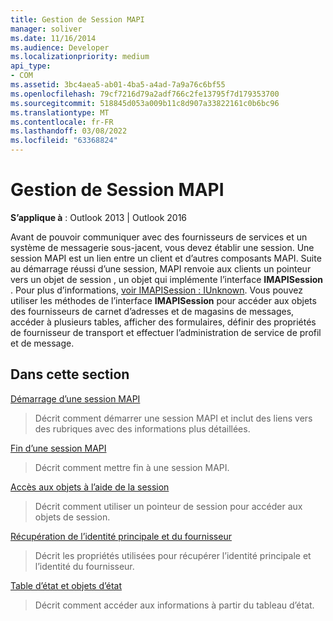 ```yaml
---
title: Gestion de Session MAPI
manager: soliver
ms.date: 11/16/2014
ms.audience: Developer
ms.localizationpriority: medium
api_type:
- COM
ms.assetid: 3bc4aea5-ab01-4ba5-a4ad-7a9a76c6bf55
ms.openlocfilehash: 79cf7216d79a2adf766c2fe13795f7d179353700
ms.sourcegitcommit: 518845d053a009b11c8d907a33822161c0b6bc96
ms.translationtype: MT
ms.contentlocale: fr-FR
ms.lasthandoff: 03/08/2022
ms.locfileid: "63368824"
---
```

# <a name="mapi-session-handling"></a>Gestion de Session MAPI

  
  
**S’applique à** : Outlook 2013 | Outlook 2016 
  
Avant de pouvoir communiquer avec des fournisseurs de services et un système de messagerie sous-jacent, vous devez établir une session. Une session MAPI est un lien entre un client et d’autres composants MAPI. Suite au démarrage réussi d’une session, MAPI renvoie aux clients un pointeur vers un objet de session , un objet qui implémente l’interface **IMAPISession** . Pour plus d’informations, [voir IMAPISession : IUnknown](imapisessioniunknown.md). Vous pouvez utiliser les méthodes de l’interface **IMAPISession** pour accéder aux objets des fournisseurs de carnet d’adresses et de magasins de messages, accéder à plusieurs tables, afficher des formulaires, définir des propriétés de fournisseur de transport et effectuer l’administration de service de profil et de message. 
  
## <a name="in-this-section"></a>Dans cette section

[Démarrage d’une session MAPI](starting-a-mapi-session.md)
  
> Décrit comment démarrer une session MAPI et inclut des liens vers des rubriques avec des informations plus détaillées.
    
[Fin d’une session MAPI](ending-a-mapi-session.md)
  
> Décrit comment mettre fin à une session MAPI.
    
[Accès aux objets à l’aide de la session](accessing-objects-by-using-the-session.md)
  
> Décrit comment utiliser un pointeur de session pour accéder aux objets de session.
    
[Récupération de l’identité principale et du fournisseur](retrieving-primary-and-provider-identity.md)
  
> Décrit les propriétés utilisées pour récupérer l’identité principale et l’identité du fournisseur.
    
[Table d’état et objets d’état](status-table-and-status-objects.md)
  
> Décrit comment accéder aux informations à partir du tableau d’état.
    

